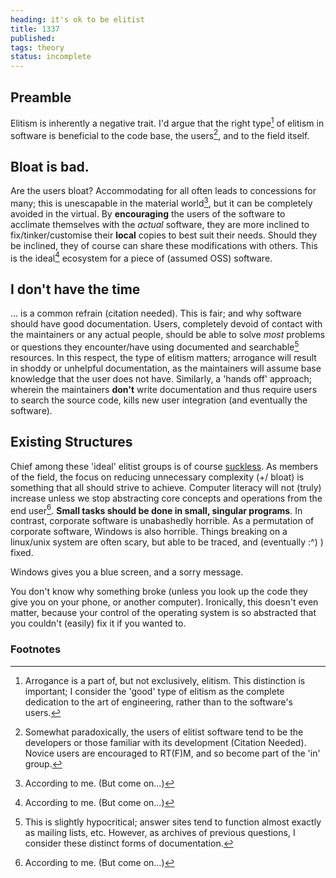 ```yaml
---
heading: it's ok to be elitist
title: 1337
published: 
tags: theory
status: incomplete
---
```


## Preamble
Elitism is inherently a negative trait. I'd argue that the right type[^types] of elitism in software is beneficial to the code base, the users[^novice], and to the field itself.

## Bloat is bad. 
Are the users bloat? Accommodating for all often leads to concessions for many; this is unescapable in the material world[^2me], but it can be completely avoided in the virtual. By **encouraging** the users of the software to acclimate themselves with the *actual* software, they are more inclined to fix/tinker/customise their **local** copies to best suit their needs. Should they be inclined, they of course can share these modifications with others. This is the ideal[^2me] ecosystem for a piece of (assumed OSS) software.

## I don't have the time
... is a common refrain (citation needed). This is fair; and why software should have good documentation. Users, completely devoid of contact with the maintainers or any actual people, should be able to solve *most* problems or questions they encounter/have using documented and searchable[^search] resources. In this respect, the type of elitism matters; arrogance will result in shoddy or unhelpful documentation, as the maintainers will assume base knowledge that the user does not have. Similarly, a 'hands off' approach; wherein the maintainers **don't** write documentation and thus require users to search the source code, kills new user integration (and eventually the software).

## Existing Structures
Chief among these 'ideal' elitist groups is of course [suckless](https://suckless.org). As members of the field, the focus on reducing unnecessary complexity (+/ bloat) is something that all should strive to achieve. Computer literacy will not (truly) increase unless we stop abstracting core concepts and operations from the end user[^2me]. **Small tasks should be done in small, singular programs**. In contrast, corporate software is unabashedly horrible. As a permutation of corporate software, Windows is also horrible. Things breaking on a linux/unix system are often scary, but able to be traced, and (eventually :^) ) fixed. 

Windows gives you a blue screen, and a sorry message. 

You don't know why something broke (unless you look up the code they give you on your phone, or another computer). Ironically, this doesn't even matter, because your control of the operating system is so abstracted that you couldn't (easily) fix it if you wanted to.

### Footnotes
[^types]: Arrogance is a part of, but not exclusively, elitism. This distinction is important; I consider the 'good' type of elitism as the complete dedication to the art of engineering, rather than to the software's users.
[^novice]: Somewhat paradoxically, the users of elitist software tend to be the developers or those familiar with its development (Citation Needed). Novice users are encouraged to RT(F)M, and so become part of the 'in' group.
[^2me]: According to me. (But come on...)
[^search]: This is slightly hypocritical; answer sites tend to function almost exactly as mailing lists, etc. However, as archives of previous questions, I consider these distinct forms of documentation.